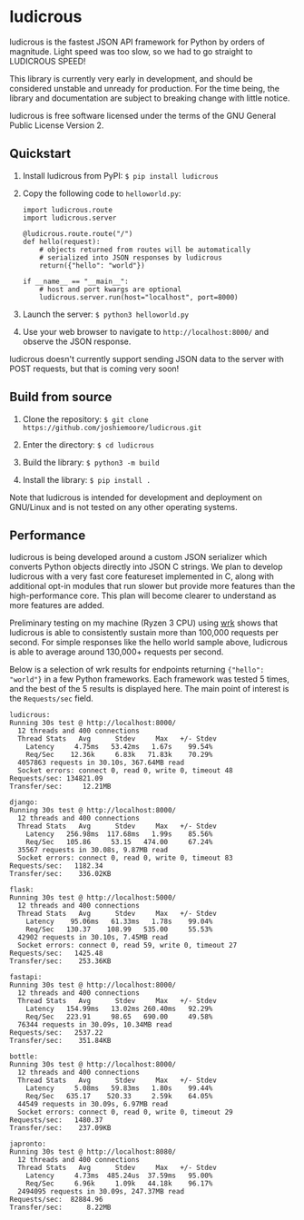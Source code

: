 # ludicrous
ludicrous is the fastest JSON API framework for Python by orders of magnitude. Light speed was too slow, so we had to go straight to LUDICROUS SPEED!

This library is currently very early in development, and should be considered unstable and unready for production. For the time being, the library and documentation are subject to breaking change with little notice.

ludicrous is free software licensed under the terms of the GNU General Public License Version 2.

## Quickstart

1. Install ludicrous from PyPI: `$ pip install ludicrous`

2. Copy the following code to `helloworld.py`:
   ```
   import ludicrous.route
   import ludicrous.server

   @ludicrous.route.route("/")
   def hello(request):
       # objects returned from routes will be automatically
       # serialized into JSON responses by ludicrous
       return({"hello": "world"})

   if __name__ == "__main__":
       # host and port kwargs are optional
       ludicrous.server.run(host="localhost", port=8000)
   ```

3. Launch the server: `$ python3 helloworld.py`

4. Use your web browser to navigate to `http://localhost:8000/` and observe the JSON response.

ludicrous doesn't currently support sending JSON data to the server with POST requests, but that is coming very soon!

## Build from source
1. Clone the repository: `$ git clone https://github.com/joshiemoore/ludicrous.git`

2. Enter the directory: `$ cd ludicrous`

3. Build the library: `$ python3 -m build`

4. Install the library: `$ pip install .`

Note that ludicrous is intended for development and deployment on GNU/Linux and is not tested on any other operating systems.

## Performance
ludicrous is being developed around a custom JSON serializer which converts Python objects directly into JSON C strings. We plan to develop ludicrous with a very fast core featureset implemented in C, along with additional opt-in modules that run slower but provide more features than the high-performance core. This plan will become clearer to understand as more features are added.

Preliminary testing on my machine (Ryzen 3 CPU) using [wrk](https://github.com/wg/wrk) shows that ludicrous is able to consistently sustain more than 100,000 requests per second. For simple responses like the hello world sample above, ludicrous is able to average around 130,000+ requests per second.

Below is a selection of wrk results for endpoints returning `{"hello": "world"}` in a few Python frameworks. Each framework was tested 5 times, and the best of the 5 results is displayed here. The main point of interest is the `Requests/sec` field.

```
ludicrous:
Running 30s test @ http://localhost:8000/
  12 threads and 400 connections
  Thread Stats   Avg      Stdev     Max   +/- Stdev
    Latency     4.75ms   53.42ms   1.67s    99.54%
    Req/Sec    12.36k     6.83k   71.83k    70.29%
  4057863 requests in 30.10s, 367.64MB read
  Socket errors: connect 0, read 0, write 0, timeout 48
Requests/sec: 134821.09
Transfer/sec:     12.21MB

django:
Running 30s test @ http://localhost:8000/
  12 threads and 400 connections
  Thread Stats   Avg      Stdev     Max   +/- Stdev
    Latency   256.98ms  117.68ms   1.99s    85.56%
    Req/Sec   105.86     53.15   474.00     67.24%
  35567 requests in 30.08s, 9.87MB read
  Socket errors: connect 0, read 0, write 0, timeout 83
Requests/sec:   1182.34
Transfer/sec:    336.02KB

flask:
Running 30s test @ http://localhost:5000/
  12 threads and 400 connections
  Thread Stats   Avg      Stdev     Max   +/- Stdev
    Latency    95.06ms   61.33ms   1.78s    99.04%
    Req/Sec   130.37    108.99   535.00     55.53%
  42902 requests in 30.10s, 7.45MB read
  Socket errors: connect 0, read 59, write 0, timeout 27
Requests/sec:   1425.48
Transfer/sec:    253.36KB

fastapi:
Running 30s test @ http://localhost:8000/
  12 threads and 400 connections
  Thread Stats   Avg      Stdev     Max   +/- Stdev
    Latency   154.99ms   13.02ms 260.40ms   92.29%
    Req/Sec   223.91     98.65   690.00     49.58%
  76344 requests in 30.09s, 10.34MB read
Requests/sec:   2537.22
Transfer/sec:    351.84KB

bottle:
Running 30s test @ http://localhost:8000/
  12 threads and 400 connections
  Thread Stats   Avg      Stdev     Max   +/- Stdev
    Latency     5.08ms   59.83ms   1.80s    99.44%
    Req/Sec   635.17    520.33     2.59k    64.05%
  44549 requests in 30.09s, 6.97MB read
  Socket errors: connect 0, read 0, write 0, timeout 29
Requests/sec:   1480.37
Transfer/sec:    237.09KB

japronto:
Running 30s test @ http://localhost:8080/
  12 threads and 400 connections
  Thread Stats   Avg      Stdev     Max   +/- Stdev
    Latency     4.73ms  485.24us  37.59ms   95.00%
    Req/Sec     6.96k     1.09k   44.18k    96.17%
  2494095 requests in 30.09s, 247.37MB read
Requests/sec:  82884.96
Transfer/sec:      8.22MB
```

